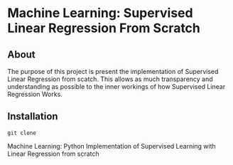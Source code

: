 # Machine Learning: Supervised Linear Regression From Scratch

## About
The purpose of this project is present the implementation of Supervised Linear Regression from scatch. This allows as much transparency and understanding as possible to the inner workings of how Supervised Linear Regression Works.


## Installation

```
git clone 
```


Machine Learning: Python Implementation of Supervised Learning with Linear Regression from scratch



